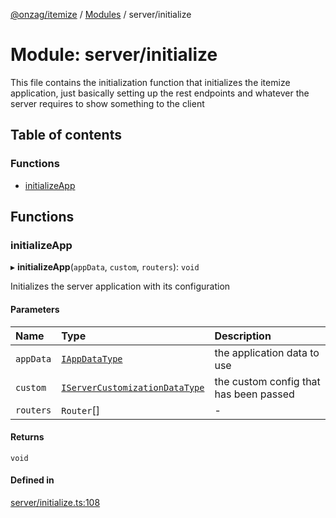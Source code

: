 [@onzag/itemize](../README.md) / [Modules](../modules.md) / server/initialize

# Module: server/initialize

This file contains the initialization function that initializes
the itemize application, just basically setting up the rest endpoints
and whatever the server requires to show something to the client

## Table of contents

### Functions

- [initializeApp](server_initialize.md#initializeapp)

## Functions

### initializeApp

▸ **initializeApp**(`appData`, `custom`, `routers`): `void`

Initializes the server application with its configuration

#### Parameters

| Name | Type | Description |
| :------ | :------ | :------ |
| `appData` | [`IAppDataType`](../interfaces/server.IAppDataType.md) | the application data to use |
| `custom` | [`IServerCustomizationDataType`](../interfaces/server.IServerCustomizationDataType.md) | the custom config that has been passed |
| `routers` | `Router`[] | - |

#### Returns

`void`

#### Defined in

[server/initialize.ts:108](https://github.com/onzag/itemize/blob/f2db74a5/server/initialize.ts#L108)
